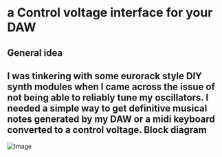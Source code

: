 a Control voltage interface for your DAW
====================================================
General idea
------------
I was tinkering with some eurorack style DIY synth modules when I came across the issue of not being able to reliably tune my oscillators. I needed a simple way to get definitive musical notes generated by my DAW or a midi keyboard converted to a control voltage. 
Block diagram
---------
![Image](https://imagizer.imageshack.com/img923/3299/A2sLox.png)
